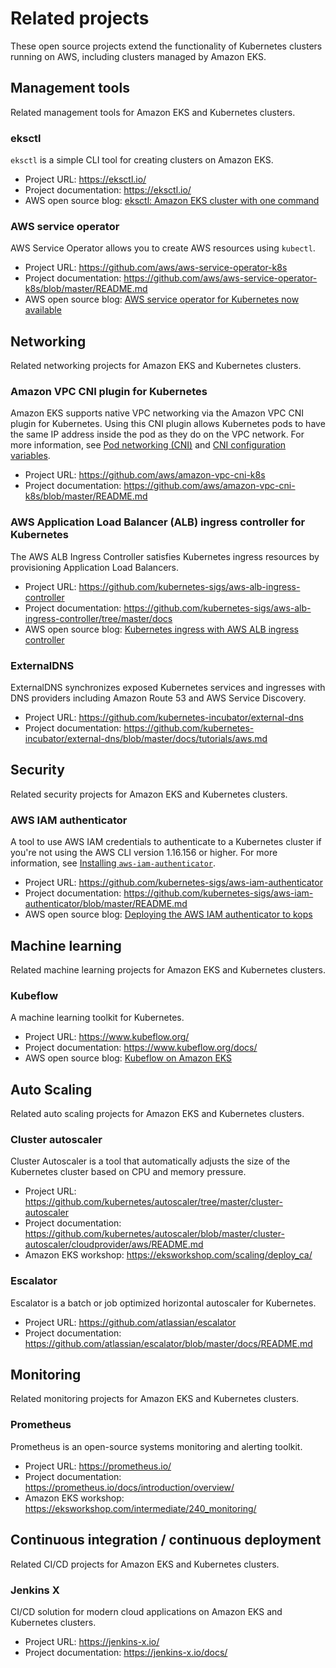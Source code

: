 # Related projects<a name="related-projects"></a>

These open source projects extend the functionality of Kubernetes clusters running on AWS, including clusters managed by Amazon EKS\.

## Management tools<a name="related-management-tools"></a>

Related management tools for Amazon EKS and Kubernetes clusters\.

### eksctl<a name="related-eksctl"></a>

`eksctl` is a simple CLI tool for creating clusters on Amazon EKS\.
+ Project URL: [https://eksctl\.io/](https://eksctl.io/)
+ Project documentation: [https://eksctl\.io/](https://eksctl.io/)
+ AWS open source blog: [eksctl: Amazon EKS cluster with one command](http://aws.amazon.com/blogs/opensource/eksctl-eks-cluster-one-command/)

### AWS service operator<a name="related-aws-service-operator"></a>

AWS Service Operator allows you to create AWS resources using `kubectl`\.
+ Project URL: [https://github\.com/aws/aws\-service\-operator\-k8s](https://github.com/aws/aws-service-operator-k8s)
+ Project documentation: [https://github\.com/aws/aws\-service\-operator\-k8s/blob/master/README\.md](https://github.com/aws/aws-service-operator-k8s/blob/master/README.md)
+ AWS open source blog: [AWS service operator for Kubernetes now available](http://aws.amazon.com/blogs/opensource/aws-service-operator-kubernetes-available/)

## Networking<a name="related-networking"></a>

Related networking projects for Amazon EKS and Kubernetes clusters\.

### Amazon VPC CNI plugin for Kubernetes<a name="related-vpc-cni-k8s"></a>

Amazon EKS supports native VPC networking via the Amazon VPC CNI plugin for Kubernetes\. Using this CNI plugin allows Kubernetes pods to have the same IP address inside the pod as they do on the VPC network\. For more information, see [Pod networking \(CNI\)](pod-networking.md) and [CNI configuration variables](cni-env-vars.md)\.
+ Project URL: [https://github\.com/aws/amazon\-vpc\-cni\-k8s](https://github.com/aws/amazon-vpc-cni-k8s)
+ Project documentation: [https://github\.com/aws/amazon\-vpc\-cni\-k8s/blob/master/README\.md](https://github.com/aws/amazon-vpc-cni-k8s/blob/master/README.md)

### AWS Application Load Balancer \(ALB\) ingress controller for Kubernetes<a name="related-alb-ingress-controller"></a>

The AWS ALB Ingress Controller satisfies Kubernetes ingress resources by provisioning Application Load Balancers\.
+ Project URL: [https://github\.com/kubernetes\-sigs/aws\-alb\-ingress\-controller](https://github.com/kubernetes-sigs/aws-alb-ingress-controller)
+ Project documentation: [https://github\.com/kubernetes\-sigs/aws\-alb\-ingress\-controller/tree/master/docs](https://github.com/kubernetes-sigs/aws-alb-ingress-controller/tree/master/docs)
+ AWS open source blog: [Kubernetes ingress with AWS ALB ingress controller](http://aws.amazon.com/blogs/opensource/kubernetes-ingress-aws-alb-ingress-controller/)

### ExternalDNS<a name="related-externaldns"></a>

ExternalDNS synchronizes exposed Kubernetes services and ingresses with DNS providers including Amazon Route 53 and AWS Service Discovery\.
+ Project URL: [https://github\.com/kubernetes\-incubator/external\-dns](https://github.com/kubernetes-incubator/external-dns)
+ Project documentation: [https://github\.com/kubernetes\-incubator/external\-dns/blob/master/docs/tutorials/aws\.md](https://github.com/kubernetes-incubator/external-dns/blob/master/docs/tutorials/aws.md)

## Security<a name="related-security"></a>

Related security projects for Amazon EKS and Kubernetes clusters\.

### AWS IAM authenticator<a name="related-authenticator"></a>

A tool to use AWS IAM credentials to authenticate to a Kubernetes cluster if you're not using the AWS CLI version 1\.16\.156 or higher\. For more information, see [Installing `aws-iam-authenticator`](install-aws-iam-authenticator.md)\.
+ Project URL: [https://github\.com/kubernetes\-sigs/aws\-iam\-authenticator](https://github.com/kubernetes-sigs/aws-iam-authenticator)
+ Project documentation: [https://github\.com/kubernetes\-sigs/aws\-iam\-authenticator/blob/master/README\.md](https://github.com/kubernetes-sigs/aws-iam-authenticator/blob/master/README.md)
+ AWS open source blog: [Deploying the AWS IAM authenticator to kops](http://aws.amazon.com/blogs/opensource/deploying-heptio-authenticator-kops/)

## Machine learning<a name="related-machine-learning"></a>

Related machine learning projects for Amazon EKS and Kubernetes clusters\.

### Kubeflow<a name="related-kubeflow"></a>

A machine learning toolkit for Kubernetes\.
+ Project URL: [https://www\.kubeflow\.org/](https://www.kubeflow.org/)
+ Project documentation: [https://www\.kubeflow\.org/docs/](https://www.kubeflow.org/docs/)
+ AWS open source blog: [Kubeflow on Amazon EKS](http://aws.amazon.com/blogs/opensource/kubeflow-amazon-eks/)

## Auto Scaling<a name="related-auto-scaling"></a>

Related auto scaling projects for Amazon EKS and Kubernetes clusters\.

### Cluster autoscaler<a name="related-cluster-autoscaler"></a>

Cluster Autoscaler is a tool that automatically adjusts the size of the Kubernetes cluster based on CPU and memory pressure\.
+ Project URL: [https://github\.com/kubernetes/autoscaler/tree/master/cluster\-autoscaler](https://github.com/kubernetes/autoscaler/tree/master/cluster-autoscaler)
+ Project documentation: [https://github\.com/kubernetes/autoscaler/blob/master/cluster\-autoscaler/cloudprovider/aws/README\.md](https://github.com/kubernetes/autoscaler/blob/master/cluster-autoscaler/cloudprovider/aws/README.md)
+ Amazon EKS workshop: [https://eksworkshop\.com/scaling/deploy\_ca/](https://eksworkshop.com/scaling/deploy_ca/)

### Escalator<a name="related-escalator"></a>

Escalator is a batch or job optimized horizontal autoscaler for Kubernetes\.
+ Project URL: [https://github\.com/atlassian/escalator](https://github.com/atlassian/escalator)
+ Project documentation: [https://github\.com/atlassian/escalator/blob/master/docs/README\.md](https://github.com/atlassian/escalator/blob/master/docs/README.md)

## Monitoring<a name="related-monitoring"></a>

Related monitoring projects for Amazon EKS and Kubernetes clusters\.

### Prometheus<a name="related-prometheus"></a>

Prometheus is an open\-source systems monitoring and alerting toolkit\.
+ Project URL: [https://prometheus\.io/](https://prometheus.io/)
+ Project documentation: [https://prometheus\.io/docs/introduction/overview/](https://prometheus.io/docs/introduction/overview/)
+ Amazon EKS workshop: [https://eksworkshop\.com/intermediate/240\_monitoring/](https://eksworkshop.com/intermediate/240_monitoring/)

## Continuous integration / continuous deployment<a name="related-cicd"></a>

Related CI/CD projects for Amazon EKS and Kubernetes clusters\.

### Jenkins X<a name="related-jenkinsx"></a>

CI/CD solution for modern cloud applications on Amazon EKS and Kubernetes clusters\.
+ Project URL: [https://jenkins\-x\.io/](https://jenkins-x.io/)
+ Project documentation: [https://jenkins\-x\.io/docs/](https://jenkins-x.io/docs/)